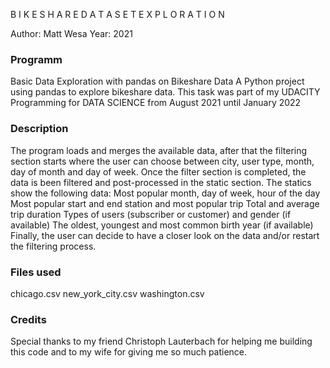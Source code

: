 B I K E S H A R E   D A T A S E T   E X P L O R A T I O N

Author: Matt Wesa 
Year: 2021

### Programm
Basic Data Exploration with pandas on Bikeshare Data
A Python project using pandas to explore bikeshare data.
This task was part of my UDACITY Programming for DATA SCIENCE from August 2021 until January 2022

### Description
The program loads and merges the available data, after that the filtering section starts where the user can choose between city, user type, month, day of month and day of week.
Once the filter section is completed, the data is been filtered and post-processed in the static section. 
The statics show the following data:
Most popular month, day of week, hour of the day
Most popular start and end station and most popular trip
Total and average trip duration
Types of users (subscriber or customer) and gender (if available)
The oldest, youngest and most common birth year (if available)
Finally, the user can decide to have a closer look on the data and/or restart the filtering process.

### Files used
chicago.csv
new_york_city.csv
washington.csv

### Credits
Special thanks to my friend Christoph Lauterbach for helping me building this code and to my wife for giving me so much patience.
